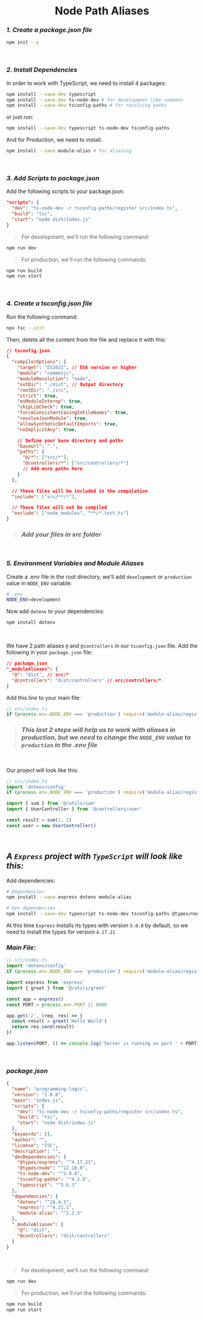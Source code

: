 <br>

# <div align="center">Node Path Aliases</div>

### **_1. Create a package.json file_**

```bash
npm init --y
```

<br>

### **_2. Install Dependencies_**

In order to work with TypeScript, we need to install 4 packages:

```bash
npm install --save-dev typescript
npm install --save-dev ts-node-dev # for development like nodemon
npm install --save-dev tsconfig-paths # for resolving paths
```

or just run:

```bash
npm install --save-dev typescript ts-node-dev tsconfig-paths
```

And for Production, we need to install:

```bash
npm install --save module-alias # for aliasing
```

<br>

### **_3. Add Scripts to package.json_**

Add the following scripts to your package.json:

```json
"scripts": {
  "dev": "ts-node-dev -r tsconfig-paths/register src/index.ts",
  "build": "tsc",
  "start": "node dist/index.js"
}
```

> For development, we'll run the following command:

```bash
npm run dev
```

> For production, we'll run the following commands:

```bash
npm run build
npm run start
```

<br>

### **_4. Create a tsconfig.json file_**

Run the following command:

```bash
npx tsc --init
```

Then, delete all the content from the file and replace it with this:

```json
// tsconfig.json
{
  "compilerOptions": {
    "target": "ES2022", // ES6 version or higher
    "module": "commonjs",
    "moduleResolution": "node",
    "outDir": "./dist", // Output directory
    "rootDir": "./src",
    "strict": true,
    "esModuleInterop": true,
    "skipLibCheck": true,
    "forceConsistentCasingInFileNames": true,
    "resolveJsonModule": true,
    "allowSyntheticDefaultImports": true,
    "noImplicitAny": true,

    // Define your base directory and paths
    "baseUrl": ".",
    "paths": {
      "@/*": ["src/*"],
      "@controllers/*": ["src/controllers/*"]
      // Add more paths here
    }
  },

  // These files will be included in the compilation
  "include": ["src/**/*"],

  // These files will not be compiled
  "exclude": ["node_modules", "**/*.test.ts"]
}
```

> ### **_Add your files in src folder_**

<br>

### **_5. Environment Variables and Module Aliases_**

Create a .env file in the root directory, we'll add `development` or `production` value in `NODE_ENV` variable:

```bash
# .env
NODE_ENV=development
```

Now add `dotenv` to your dependencies:

```bash
npm install dotenv
```

<br>

We have 2 path aliases `@` and `@controllers` in our `tsconfig.json` file. Add the following in your `package.json` file:

```json
// package.json
"_moduleAliases": {
  "@": "dist", // src/*
  "@controllers": "dist/controllers" // src/controllers/*
}
```

Add this line to your main file:

```typescript
// src/index.ts
if (process.env.NODE_ENV === 'production') require('module-alias/register')
```

> ### **_This last 2 steps will help us to work with aliases in production, but we need to change the `NODE_ENV` value to `production` in the .env file_**

<br>

Our project will look like this:

```typescript
// src/index.ts
import 'dotenv/config'
if (process.env.NODE_ENV === 'production') require('module-alias/register')

import { sum } from '@/utils/sum'
import { UserController } from '@controllers/user'

const result = sum(1, 2)
const user = new UserController()
```

<br>

## **_A `Express` project with `TypeScript` will look like this:_**

Add dependencies:

```bash
# Dependencies
npm install --save express dotenv module-alias

# Dev dependencies
npm install --save-dev typescript ts-node-dev tsconfig-paths @types/node @types/express@4.17.21
```

At this time `Express` installs its types with version `5.0.0` by default, so we need to install the types for version `4.17.21`

### **_Main File:_**

```typescript
// src/index.ts
import 'dotenv/config'
if (process.env.NODE_ENV === 'production') require('module-alias/register')

import express from 'express'
import { greet } from '@/utils/greet'

const app = express()
const PORT = process.env.PORT || 8000

app.get('/', (req, res) => {
  const result = greet('Hello World')
  return res.send(result)
})

app.listen(PORT, () => console.log('Server is running on port ' + PORT))
```

<br>

### **_package.json_**

```json
{
  "name": "programming-logic",
  "version": "1.0.0",
  "main": "index.js",
  "scripts": {
    "dev": "ts-node-dev -r tsconfig-paths/register src/index.ts",
    "build": "tsc",
    "start": "node dist/index.js"
  },
  "keywords": [],
  "author": "",
  "license": "ISC",
  "description": "",
  "devDependencies": {
    "@types/express": "^4.17.21",
    "@types/node": "^22.10.0",
    "ts-node-dev": "^2.0.0",
    "tsconfig-paths": "^4.2.0",
    "typescript": "^5.6.3"
  },
  "dependencies": {
    "dotenv": "^16.4.5",
    "express": "^4.21.1",
    "module-alias": "^2.2.3"
  },
  "_moduleAliases": {
    "@": "dist",
    "@controllers": "dist/controllers"
  }
}
```

<br>

> For development, we'll run the following command:

```bash
npm run dev
```

> For production, we'll run the following commands:

```bash
npm run build
npm run start
```

